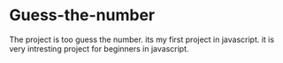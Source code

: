 # Guess-the-number
The project is too guess the number. its my first project in javascript. it is very intresting project for beginners in javascript.

